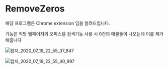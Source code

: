 # RemoveZeros

해당 프로그램은 Chrome extension 임을 알려드립니다.

기능은 직방 웹페이지의 오피스텔 검색기능 사용 시 0건의 매물들이 나오는데 이를 제거해줍니다

![캡처_2020_07_19_22_55_37_847](https://user-images.githubusercontent.com/59405346/87876928-2827a700-ca16-11ea-898b-ce0445ec6283.png)

![캡처_2020_07_19_22_55_40_997](https://user-images.githubusercontent.com/59405346/87876931-2bbb2e00-ca16-11ea-9bad-b1999c4553b3.png)
